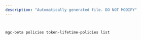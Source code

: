 ```yaml
---
description: "Automatically generated file. DO NOT MODIFY"
---
```


```bash


mgc-beta policies token-lifetime-policies list

```